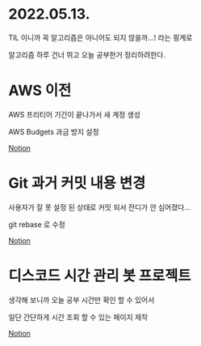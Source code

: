 # 2022.05.13.

TIL 이니까 꼭 알고리즘은 아니어도 되지 않을까...! 라는 핑계로

알고리즘 하루 건너 뛰고 오늘 공부한거 정리하려한다.

# AWS 이전

AWS 프리티어 기간이 끝나가서 새 계정 생성

AWS Budgets 과금 방지 설정

[Notion](https://parkhj.notion.site/AWS-6c37029152e648cb8de44490df2ac1e9)

# Git 과거 커밋 내용 변경

사용자가 잘 못 설정 된 상태로 커밋 되서 잔디가 안 심어졌다...

git rebase 로 수정

[Notion](https://parkhj.notion.site/rebase-9bf541b33faf4e58a31e5eb859c8078a)

# 디스코드 시간 관리 봇 프로젝트

생각해 보니까 오늘 공부 시간만 확인 할 수 있어서

일단 간단하게 시간 조회 할 수 있는 페이지 제작

[Notion](https://parkhj.notion.site/819c0212d79845e1bdc3ce4ddc186125)

